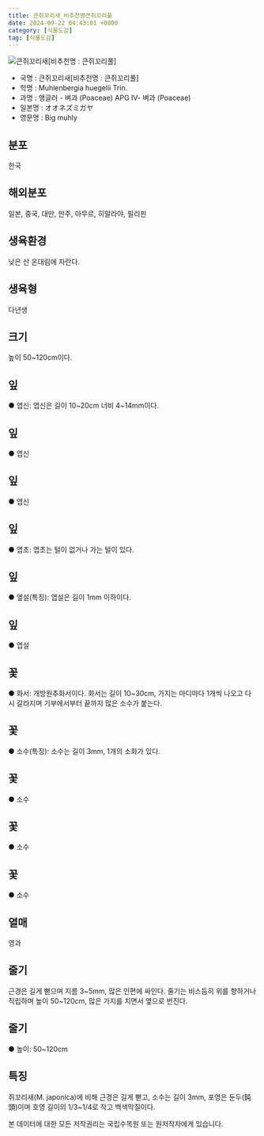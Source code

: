 ```yaml
---
title: 큰쥐꼬리새_비추천명큰쥐꼬리풀
date: 2024-09-22 04:43:01 +0800
category: [식물도감]
tag: [식물도감]
---
```




![큰쥐꼬리새[비추천명 : 큰쥐꼬리풀]](/fileUpload/plants/basic/Gramineae/Muhlenbergia/14596/14596_1_th2.jpg)
- 국명 : 큰쥐꼬리새[비추천명 : 큰쥐꼬리풀]
- 학명 : Muhlenbergia huegelii Trin.
- 과명 : 앵글러 - 벼과 (Poaceae) APG Ⅳ- 벼과 (Poaceae)
- 일본명 : オオネズミガヤ
- 영문명 : Big muhly


## 분포
한국
## 해외분포
일본, 중국, 대만, 만주, 아무르, 히말라야, 필리핀
## 생육환경
낮은 산 온대림에 자란다.
## 생육형
다년생
## 크기
높이 50~120cm이다.
## 잎
● 엽신: 엽신은 길이 10~20cm 너비 4~14mm이다. 
## 잎
● 엽신
## 잎
● 엽신
## 잎
● 엽초: 엽초는 털이 없거나 가는 털이 있다.
## 잎
● 옆설(특징): 엽설은 길이 1mm 이하이다.
## 잎
● 엽설
## 꽃
● 화서: 개방원추화서이다. 화서는 길이 10~30cm, 가지는 마디마다 1개씩 나오고 다시 갈라지며 기부에서부터 끝까지 많은 소수가 붙는다.
## 꽃
● 소수(특징): 소수는 길이 3mm, 1개의 소화가 있다.
## 꽃
● 소수
## 꽃
● 소수
## 꽃
● 소수
## 열매
영과
## 줄기
근경은 길게 뻗으며 지름 3~5mm, 많은 인편에 싸인다. 줄기는 비스듬히 위를 향하거나 직립하며 높이 50~120cm, 많은 가지를 치면서 옆으로 번진다.
## 줄기
● 높이: 50~120cm
## 특징
쥐꼬리새(M. japonica)에 비해 근경은 길게 뻗고, 소수는 길이 3mm, 포영은 둔두(鈍頭)이며 호영 길이의 1/3~1/4로 작고 백색막질이다.






본 데이터에 대한 모든 저작권리는 국립수목원 또는 원저작자에게 있습니다.
